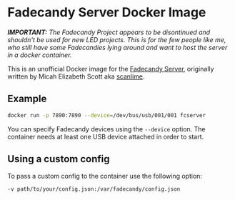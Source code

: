 # Fadecandy Server Docker Image

***IMPORTANT:** The Fadecandy Project appears to be disontinued and shouldn't be used for new LED projects. This is for the few people like me, who still have some Fadecandies lying around and want to host the server in a docker container.*

This is an unofficial Docker image for the [Fadecandy Server](https://github.com/scanlime/fadecandy/tree/master/server), originally written by Micah Elizabeth Scott aka [scanlime](https://github.com/scanlime).

## Example
```bash
docker run -p 7890:7890 --device=/dev/bus/usb/001/001 fcserver
```
You can specify Fadecandy devices using the `--device` option. The container needs at least one USB device attached in order to start.

## Using a custom config
To pass a custom config to the container use the following option:
```bash
-v path/to/your/config.json:/var/fadecandy/config.json
```
